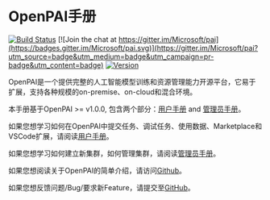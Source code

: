 # OpenPAI手册

[![Build Status](https://travis-ci.org/microsoft/pai.svg?branch=master)](https://travis-ci.org/microsoft/pai)
[![Join the chat at https://gitter.im/Microsoft/pai](https://badges.gitter.im/Microsoft/pai.svg)](https://gitter.im/Microsoft/pai?utm_source=badge&utm_medium=badge&utm_campaign=pr-badge&utm_content=badge)
[![Version](https://img.shields.io/github/release/Microsoft/pai.svg)](https://github.com/Microsoft/pai/releases/latest)

OpenPAI是一个提供完整的人工智能模型训练和资源管理能力开源平台，它易于扩展，支持各种规模的on-premise、on-cloud和混合环境。

本手册基于OpenPAI >= v1.0.0, 包含两个部分：[用户手册](./manual_zh_CN/cluster-user/README.md) and [管理员手册](./manual_zh_CN/cluster-admin/README.md)。

如果您想学习如何在OpenPAI中提交任务、调试任务、使用数据、Marketplace和VSCode扩展，请阅读[用户手册](./manual_zh_CN/cluster-user/README.md)。

如果您想学习如何建立新集群，如何管理集群，请阅读[管理员手册](./manual_zh_CN/cluster-admin/README.md)。

如果您想阅读关于OpenPAI的简单介绍，请访问[Github](https://github.com/microsoft/pai/blob/master/README.md)。

如果您想反馈问题/Bug/要求新Feature，请提交至[GitHub](https://github.com/microsoft/pai)。
